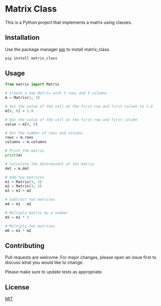 # Matrix Class

This is a Python project that implements a matrix using classes.

## Installation

Use the package manager [pip](https://pip.pypa.io/en/stable/) to install matrix_class.

```bash
pip install matrix_class
```

## Usage

```python
from matrix import Matrix

# Create a new Matrix with 3 rows and 3 columns
m = Matrix(3, 3)

# Set the value of the cell at the first row and first column to 1.0
m[0, 0] = 1.0

# Get the value of the cell at the first row and first column
value = m[0, 0]

# Get the number of rows and columns
rows = m.rows
columns = m.columns

# Print the matrix
print(m)

# Calculate the determinant of the matrix
det = m.det

# Add two matrices
m1 = Matrix(3, 3)
m2 = Matrix(3, 3)
m3 = m1 + m2

# Subtract two matrices
m4 = m1 - m2

# Multiply matrix by a number
m5 = m1 * 2

# Multiply two matrices
m6 = m1 * m2
```

## Contributing
Pull requests are welcome. For major changes, please open an issue first to discuss what you would like to change.

Please make sure to update tests as appropriate.

## License
[MIT](https://choosealicense.com/licenses/mit/)